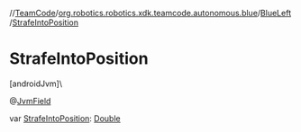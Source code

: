 //[TeamCode](../../../index.md)/[org.robotics.robotics.xdk.teamcode.autonomous.blue](../index.md)/[BlueLeft](index.md)/[StrafeIntoPosition](-strafe-into-position.md)

# StrafeIntoPosition

[androidJvm]\

@[JvmField](https://kotlinlang.org/api/latest/jvm/stdlib/kotlin.jvm/-jvm-field/index.html)

var [StrafeIntoPosition](-strafe-into-position.md): [Double](https://kotlinlang.org/api/latest/jvm/stdlib/kotlin/-double/index.html)
